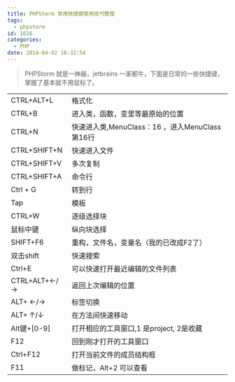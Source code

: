 ```yaml
---
title: PHPStorm 常用快捷键使用技巧整理
tags:
  - phpstorm
id: 1616
categories:
  - PHP
date: 2014-04-02 16:32:54
---
```


> PHPStorm 就是一神器，jetbrains 一家都牛，下面是日常的一些快捷键，掌握了基本就不用鼠标了。
<table>
	<tr><td>CTRL+ALT+L</td><td>格式化</td></tr>
	<tr><td>CTRL+B</td><td>进入类，函数，变里等最原始的位置</td></tr>
	<tr><td>CTRL+N</td><td>快速进入类,MenuClass：16 ，进入MenuClass第16行</td></tr>
	<tr><td>CTRL+SHIFT+N</td><td>快速进入文件</td></tr>
	<tr><td>CTRL+SHIFT+V</td><td>多次复制</td></tr>
	<tr><td>CTRL+SHIFT+A</td><td>命令行</td></tr>
	<tr><td>Ctrl + G</td><td>转到行</td></tr>
	<tr><td>Tap</td><td>模板</td></tr>
	<tr><td>CTRL+W</td><td>逐级选择块</td></tr>
	<tr><td>鼠标中键</td><td>纵向块选择</td></tr>
	<tr><td>SHIFT+F6</td><td>重构，文件名，变量名（我的已改成F2了）</td></tr>
	<tr><td>双击shift</td><td>快速搜索</td></tr>
	<tr><td>Ctrl+E</td><td>可以快速打开最近编辑的文件列表</td></tr>
	<tr><td>CTRL+ALT+←/→</td><td>返回上次编辑的位置</td></tr>
	<tr><td>ALT+ ←/→ </td><td>标签切换</td></tr>
	<tr><td>ALT+ ↑/↓</td><td>在方法间快速移动</td></tr>
	<tr><td>Alt键+[0-9]</td><td>打开相应的工具窗口,1 是project, 2是收藏</td></tr>
	<tr><td>F12</td><td>回到刚才打开的工具窗口</td></tr>
	<tr><td>Ctrl+F12</td><td>打开当前文件的成员结构框</td></tr>
	<tr><td>F11</td><td>做标记，Alt+2 可以查看</td></tr>
</table>